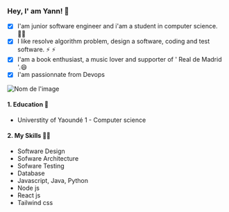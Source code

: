 ### Hey, I' am Yann! 👋
- [x] I'am junior software engineer and i'am a student in computer science. 🧑‍💻
- [x] I like resolve algorithm problem, design a software, coding and test software.  ⚡ ⚡ 
- [x] I'am a book enthusiast, a music lover and supporter of ' Real de Madrid '.😄
- [x] I'am passionnate from Devops

![Nom de l'image](https://images.unsplash.com/photo-1518773553398-650c184e0bb3?w=600&auto=format&fit=crop&q=60&ixlib=rb-4.0.3&ixid=M3wxMjA3fDB8MHxzZWFyY2h8Nnx8ZGV2ZWxvcHBlciUyMGNvZGV8ZW58MHx8MHx8fDA%3D)

#### 1. Education 🌝

- Universtity of Yaoundé 1 - Computer science

#### 2. My Skills 🚀✨

- Software Design
- Sofware Architecture
- Sofware Testing
- Database
- Javascript, Java, Python
- Node js
- React js
- Tailwind css

<!---
yann-fk-21/yann-fk-21 is a ✨ special ✨ repository because its `README.md` (this file) appears on your GitHub profile.
You can click the Preview link to take a look at your changes.
--->
